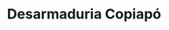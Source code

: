 ---
title: "Desarmaduria Copiapó"
url: /santiago/desarmaduria-copiapo/
shop: piezas de automóviles
---
